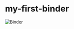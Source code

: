 # my-first-binder

[![Binder](https://mybinder.org/badge_logo.svg)](https://mybinder.org/v2/gh/fibrou/my-first-binder/HEAD)
